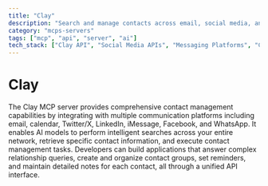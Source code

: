 ```yaml
---
title: "Clay"
description: "Search and manage contacts across email, social media, and messaging platforms with AI-powered queries and actions."
category: "mcps-servers"
tags: ["mcp", "api", "server", "ai"]
tech_stack: ["Clay API", "Social Media APIs", "Messaging Platforms", "Contact Management"]
---
```


# Clay

The Clay MCP server provides comprehensive contact management capabilities by integrating with multiple communication platforms including email, calendar, Twitter/X, LinkedIn, iMessage, Facebook, and WhatsApp. It enables AI models to perform intelligent searches across your entire network, retrieve specific contact information, and execute contact management tasks. Developers can build applications that answer complex relationship queries, create and organize contact groups, set reminders, and maintain detailed notes for each contact, all through a unified API interface.
